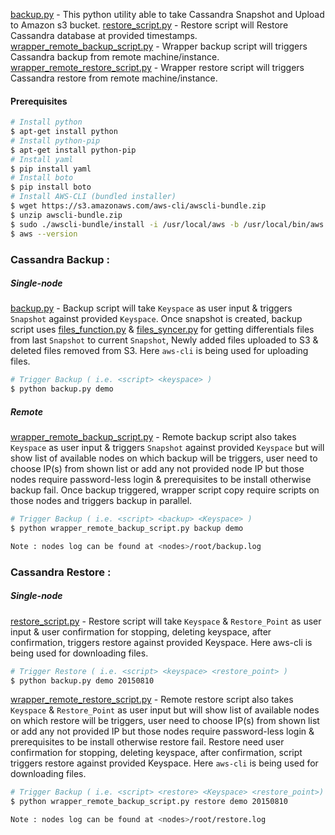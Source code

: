 [backup.py] - This python utility able to take Cassandra Snapshot and Upload to Amazon s3 bucket.
[restore_script.py] - Restore script will Restore Cassandra database at provided timestamps.
[wrapper_remote_backup_script.py] - Wrapper backup script will triggers Cassandra backup from remote machine/instance.    
[wrapper_remote_restore_script.py] - Wrapper restore script will triggers Cassandra restore from remote machine/instance.       



#### Prerequisites 
```bash
# Install python 
$ apt-get install python
# Install python-pip
$ apt-get install python-pip
# Install yaml
$ pip install yaml
# Install boto
$ pip install boto
# Install AWS-CLI (bundled installer)
$ wget https://s3.amazonaws.com/aws-cli/awscli-bundle.zip
$ unzip awscli-bundle.zip
$ sudo ./awscli-bundle/install -i /usr/local/aws -b /usr/local/bin/aws
$ aws --version
```

### Cassandra Backup : 
##### Single-node
[backup.py] - Backup script will take `Keyspace` as user input & triggers `Snapshot` against provided `Keyspace`. Once snapshot is created, backup script uses [files_function.py] & [files_syncer.py] for getting differentials files from last `Snapshot` to current `Snapshot`, Newly added files uploaded to S3 & deleted files removed from S3. Here `aws-cli` is being used for uploading files.

```bash
# Trigger Backup ( i.e. <script> <keyspace> )
$ python backup.py demo
```

##### Remote 

[wrapper_remote_backup_script.py] - Remote backup script also takes `Keyspace` as user input & triggers `Snapshot` against provided `Keyspace` but will show list of available nodes on which backup will be triggers, user need to choose IP(s) from shown list or add any not provided node IP but those nodes require password-less login & prerequisites to be install otherwise backup fail. Once backup triggered, wrapper script copy require scripts on those nodes and triggers backup in parallel.



```bash
# Trigger Backup ( i.e. <script> <backup> <Keyspace> )
$ python wrapper_remote_backup_script.py backup demo

Note : nodes log can be found at <nodes>/root/backup.log
```


### Cassandra Restore : 
##### Single-node
[restore_script.py] - Restore script will take `Keyspace` & `Restore_Point` as user input & user confirmation for stopping, deleting keyspace, after confirmation, triggers restore against provided Keyspace. Here aws-cli is being used for downloading files.

```bash
# Trigger Restore ( i.e. <script> <keyspace> <restore_point> )
$ python backup.py demo 20150810
```

[wrapper_remote_restore_script.py] - Remote restore script also takes `Keyspace` & `Restore_Point` as user input but will show list of available nodes on which restore will be triggers, user need to choose IP(s) from shown list or add any not provided IP but those nodes require password-less login & prerequisites to be install otherwise restore fail. Restore need user confirmation for stopping, deleting keyspace, after confirmation, script triggers restore against provided Keyspace. Here `aws-cli` is being used for downloading files.

```bash
# Trigger Backup ( i.e. <script> <restore> <Keyspace> <restore_point>)
$ python wrapper_remote_backup_script.py restore demo 20150810

Note : nodes log can be found at <nodes>/root/restore.log
```


[backup.py]:https://github.com/bidgely/aws-automation/blob/master/cassandra_backup/backup.py
[restore_script.py]:https://github.com/bidgely/aws-automation/blob/master/cassandra_backup/restore_script.py
[wrapper_remote_backup_script.py]:https://github.com/bidgely/aws-automation/blob/master/cassandra_backup/wrapper_remote_backup_script.py
[wrapper_remote_restore_script.py]:https://github.com/bidgely/aws-automation/blob/master/cassandra_backup/wrapper_remote_restore_script.py
[files_function.py]:https://github.com/bidgely/aws-automation/blob/master/cassandra_backup/files_function.py
[files_syncer.py]:https://github.com/bidgely/aws-automation/blob/master/cassandra_backup/files_syncer.py 
